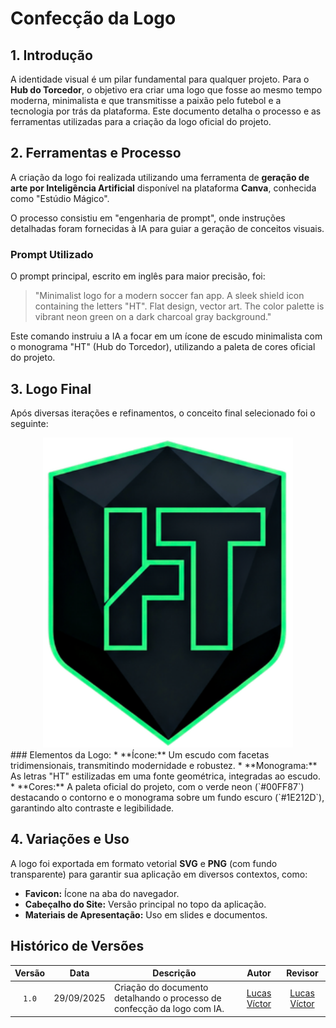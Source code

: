 # Confecção da Logo

## 1. Introdução

A identidade visual é um pilar fundamental para qualquer projeto. Para o **Hub do Torcedor**, o objetivo era criar uma logo que fosse ao mesmo tempo moderna, minimalista e que transmitisse a paixão pelo futebol e a tecnologia por trás da plataforma. Este documento detalha o processo e as ferramentas utilizadas para a criação da logo oficial do projeto.

## 2. Ferramentas e Processo

A criação da logo foi realizada utilizando uma ferramenta de **geração de arte por Inteligência Artificial** disponível na plataforma **Canva**, conhecida como "Estúdio Mágico".

O processo consistiu em "engenharia de prompt", onde instruções detalhadas foram fornecidas à IA para guiar a geração de conceitos visuais.

### Prompt Utilizado

O prompt principal, escrito em inglês para maior precisão, foi:
> "Minimalist logo for a modern soccer fan app. A sleek shield icon containing the letters "HT". Flat design, vector art. The color palette is vibrant neon green on a dark charcoal gray background."

Este comando instruiu a IA a focar em um ícone de escudo minimalista com o monograma "HT" (Hub do Torcedor), utilizando a paleta de cores oficial do projeto.

## 3. Logo Final

Após diversas iterações e refinamentos, o conceito final selecionado foi o seguinte:

<div align="center">
  <img src="../assets/Logo/LOGO_HT.png" alt="Logo do Hub do Torcedor" width="400"/>
</div>
### Elementos da Logo:
* **Ícone:** Um escudo com facetas tridimensionais, transmitindo modernidade e robustez.
* **Monograma:** As letras "HT" estilizadas em uma fonte geométrica, integradas ao escudo.
* **Cores:** A paleta oficial do projeto, com o verde neon (`#00FF87`) destacando o contorno e o monograma sobre um fundo escuro (`#1E212D`), garantindo alto contraste e legibilidade.

## 4. Variações e Uso

A logo foi exportada em formato vetorial **SVG** e **PNG** (com fundo transparente) para garantir sua aplicação em diversos contextos, como:
* **Favicon:** Ícone na aba do navegador.
* **Cabeçalho do Site:** Versão principal no topo da aplicação.
* **Materiais de Apresentação:** Uso em slides e documentos.

## Histórico de Versões

| Versão | Data | Descrição | Autor | Revisor |
| :----: | :------------: | ----------------------------------------------------------------------- | :---------: | :---------: |
| `1.0` | 29/09/2025 | Criação do documento detalhando o processo de confecção da logo com IA. | [Lucas Víctor](https://github.com/Lucas13032003) | [Lucas Víctor](https://github.com/Lucas13032003) |